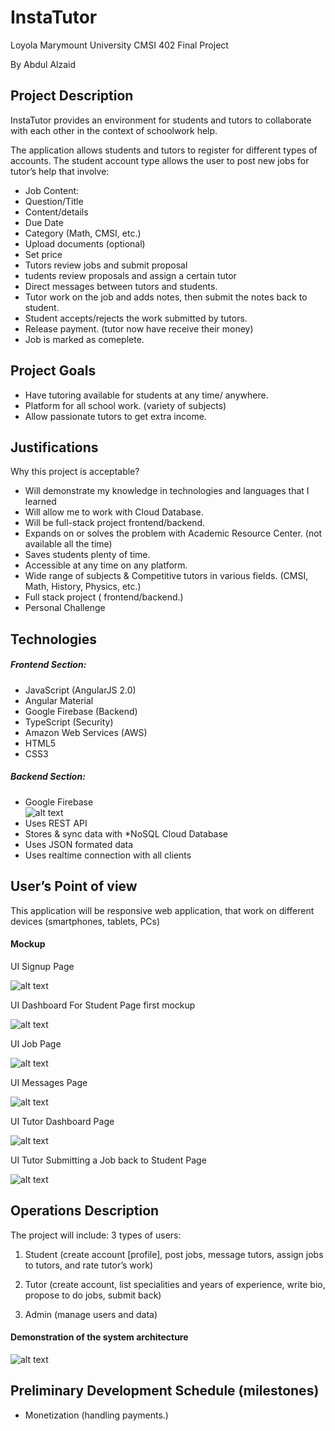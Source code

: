 # InstaTutor
Loyola Marymount University CMSI 402 Final Project

By Abdul Alzaid

## Project Description

InstaTutor provides an environment for students and tutors to collaborate with each other in the context of schoolwork help. 


The application allows students and tutors to register for different types of accounts. The student account type allows the user to post new jobs for tutor’s help that involve:
 * Job Content:
  * Question/Title
  * Content/details
  * Due Date
  * Category (Math, CMSI, etc.)
  * Upload documents (optional)
  * Set price
 *  Tutors review jobs and submit proposal  
 *  tudents review proposals and assign a certain tutor
 *  Direct messages between tutors and students.
 *  Tutor work on the job and adds notes, then submit the notes back to student.
 *  Student accepts/rejects the work submitted by tutors.
 *  Release payment. (tutor now have receive their money)
 *  Job is marked as comeplete.


## Project Goals

* Have tutoring available for students at any time/ anywhere.
* Platform for all school work. (variety of subjects)
* Allow passionate tutors to get extra income. 



## Justifications

Why this project is acceptable?

  * Will demonstrate my knowledge in technologies and languages that I learned
  * Will allow me to work with Cloud Database.
  * Will be full-stack project frontend/backend.
  * Expands on or solves the problem with Academic Resource Center. (not available all the time)
   *  Saves students plenty of time.
   *  Accessible at any time on any platform.
   *  Wide range of subjects & Competitive tutors in various fields.  (CMSI, Math, History, Physics, etc.)
  *  Full stack project ( frontend/backend.)
  *  Personal Challenge 

## Technologies

##### Frontend Section:
 * JavaScript (AngularJS 2.0)
 * Angular Material
 * Google Firebase (Backend)
 * TypeScript (Security)
 * Amazon Web Services (AWS)
 * HTML5 
 * CSS3

##### Backend Section:
 * Google Firebase   
 ![alt text](https://github.com/AbdulZaid/schooltutoring/blob/master/images/Firebase.png "Firebase")
  * Uses REST API
  * Stores & sync data with *NoSQL Cloud Database
  * Uses JSON formated data
  * Uses realtime connection with all clients


## User’s Point of view

This application will be responsive web application, that work on different devices (smartphones, tablets, PCs)

#### Mockup

 UI Signup Page
 
 ![alt text](https://github.com/AbdulZaid/InstaTutor/blob/master/images/ReadMeImages/11interface.png "UI Signup Page")
 
 
 UI Dashboard For Student Page first mockup
 
 ![alt text](https://github.com/AbdulZaid/InstaTutor/blob/master/images/ReadMeImages/1interface.png " UI Dashboard For Student Page first mockup")


  UI Job Page
 
 ![alt text](https://github.com/AbdulZaid/InstaTutor/blob/master/images/ReadMeImages/2interface.png "UI Job Page")


  UI Messages Page
 
 ![alt text](https://github.com/AbdulZaid/InstaTutor/blob/master/images/ReadMeImages/10interface.png "UI Messages Page")
 
 
  UI Tutor Dashboard Page
 
 ![alt text](https://github.com/AbdulZaid/InstaTutor/blob/master/images/ReadMeImages/5interface.png "UI Job Page")


  UI Tutor Submitting a Job back to Student Page
 
 ![alt text](https://github.com/AbdulZaid/InstaTutor/blob/master/images/ReadMeImages/8interface.png "UI Messages Page")


 
## Operations Description

The project will include:
 3 types of users: 

1. Student (create account [profile], post jobs, message tutors, assign jobs to tutors, and rate tutor’s work)

2. Tutor (create account, list specialities and years of experience, write bio, propose to do jobs, submit back)

3. Admin (manage users and data)

#### Demonstration of the system architecture

 ![alt text](https://github.com/AbdulZaid/schooltutoring/blob/master/images/Untitled%20drawing%20(4).jpg "System Architecture")





## Preliminary Development Schedule (milestones)
 * Monetization (handling payments.)

